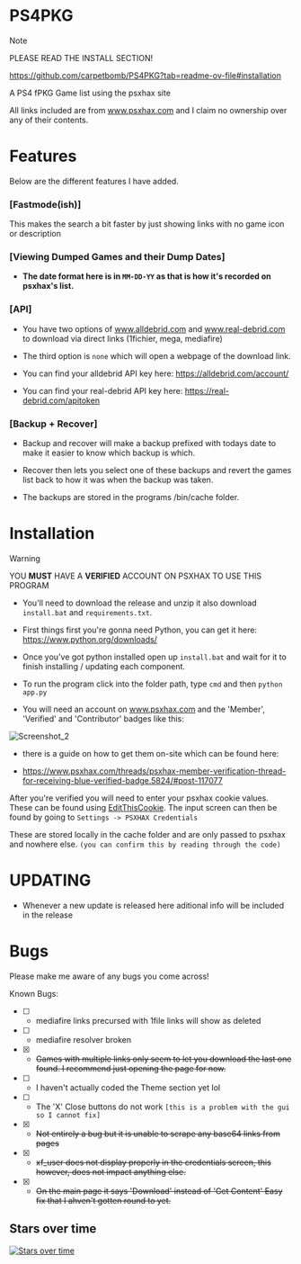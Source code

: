 # PS4PKG

> [!NOTE]
> PLEASE READ THE INSTALL SECTION!

https://github.com/carpetbomb/PS4PKG?tab=readme-ov-file#installation

A PS4 fPKG Game list using the psxhax site

All links included are from www.psxhax.com and I claim no ownership over any of their contents.



# Features
Below are the different features I have added.

### [Fastmode(ish)]
This makes the search a bit faster by just showing links with no game icon or description


### [Viewing Dumped Games and their Dump Dates]

- **The date format here is in `MM-DD-YY` as that is how it's recorded on psxhax's list.**

### [API]

- You have two options of www.alldebrid.com and www.real-debrid.com to download via direct links (1fichier, mega, mediafire)

- The third option is `none` which will open a webpage of the download link.

- You can find your alldebrid API key here: https://alldebrid.com/account/

- You can find your real-debrid API key here: https://real-debrid.com/apitoken


### [Backup + Recover]

- Backup and recover will make a backup prefixed with todays date to make it easier to know which backup is which.

- Recover then lets you select one of these backups and revert the games list back to how it was when the backup was taken.

- The backups are stored in the programs /bin/cache folder.

# Installation
>[!WARNING]
>YOU **MUST** HAVE A **VERIFIED** ACCOUNT ON PSXHAX TO USE THIS PROGRAM

- You'll need to download the release and unzip it also download `install.bat` and `requirements.txt`.

- First things first you're gonna need Python, you can get it here: https://www.python.org/downloads/

- Once you've got python installed open up `install.bat` and wait for it to finish installing / updating each component.

- To run the program click into the folder path, type `cmd` and then `python app.py`

- You will need an account on www.psxhax.com and the 'Member', 'Verified' and 'Contributor' badges like this:

![Screenshot_2](https://github.com/user-attachments/assets/2454e58d-1573-47b4-baa9-692f6cd6740d)

- there is a guide on how to get them on-site which can be found here:

- https://www.psxhax.com/threads/psxhax-member-verification-thread-for-receiving-blue-verified-badge.5824/#post-117077



After you're verified you will need to enter your psxhax cookie values. These can be found using [EditThisCookie](https://www.editthiscookie.com/). The input screen can then be found by going to `Settings -> PSXHAX Credentials`

These are stored locally in the cache folder and are only passed to psxhax and nowhere else. `(you can confirm this by reading through the code)`

# UPDATING

- Whenever a new update is released here aditional info will be included in the release

# Bugs
Please make me aware of any bugs you come across!

Known Bugs:

- [ ] - mediafire links precursed with 1file links will show as deleted
- [ ] - mediafire resolver broken
- [x] - ~~Games with multiple links only seem to let you download the last one found. I recommend just opening the page for now.~~
- [ ] - I haven't actually coded the Theme section yet lol
- [ ] - The 'X' Close buttons do not work `[this is a problem with the gui so I cannot fix]`
- [x] - ~~Not entirely a bug but it is unable to scrape any base64 links from pages~~
- [x] - ~~xf_user does not display properly in the credentials screen, this however, does not impact anything else.~~
- [x] - ~~On the main page it says 'Download' instead of 'Get Content' Easy fix that I ahven't gotten round to yet.~~


## Stars over time
[![Stars over time](https://starchart.cc/carpetbomb/PS4PKG.svg?variant=adaptive)](https://starchart.cc/carpetbomb/PS4PKG)
